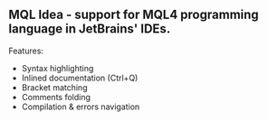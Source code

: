 ## MQL Idea - support for MQL4 programming language in JetBrains' IDEs.

Features:
* Syntax highlighting
* Inlined documentation (Ctrl+Q)
* Bracket matching
* Comments folding
* Compilation & errors navigation

